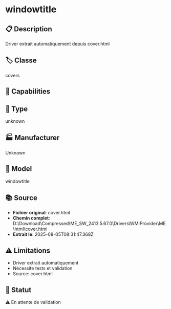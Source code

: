 # windowtitle

## 📋 Description
Driver extrait automatiquement depuis cover.html

## 🏷️ Classe
covers

## 🔧 Capabilities


## 📡 Type
unknown

## 🏭 Manufacturer
Unknown

## 📱 Model
windowtitle

## 📚 Source
- **Fichier original**: cover.html
- **Chemin complet**: D:\Download\Compressed\ME_SW_2413.5.67.0\Drivers\WMIProvider\ME\html\cover.html
- **Extrait le**: 2025-08-05T08:31:47.368Z

## ⚠️ Limitations
- Driver extrait automatiquement
- Nécessite tests et validation
- Source: cover.html

## 🚀 Statut
⚠️ En attente de validation
